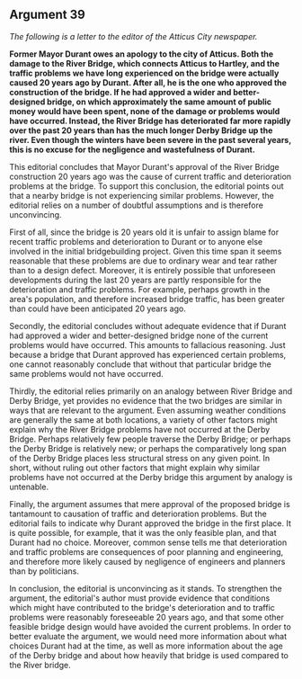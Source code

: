 
Argument 39
---------------------------

*The following is a letter to the editor of the Atticus City newspaper.*

**Former Mayor Durant owes an apology to the city of Atticus. Both the damage to the River
Bridge, which connects Atticus to Hartley, and the traffic problems we have long experienced
on the bridge were actually caused 20 years ago by Durant. After all, he is the one who
approved the construction of the bridge. If he had approved a wider and better-designed
bridge, on which approximately the same amount of public money would have been spent,
none of the damage or problems would have occurred. Instead, the River Bridge has
deteriorated far more rapidly over the past 20 years than has the much longer Derby Bridge up
the river. Even though the winters have been severe in the past several years, this is no
excuse for the negligence and wastefulness of Durant.**


This editorial concludes that Mayor Durant's approval of the River Bridge construction 20
years ago was the cause of current traffic and deterioration problems at the bridge. To support
this conclusion, the editorial points out that a nearby bridge is not experiencing similar
problems. However, the editorial relies on a number of doubtful assumptions and is therefore
unconvincing.

First of all, since the bridge is 20 years old it is unfair to assign blame for recent traffic
problems and deterioration to Durant or to anyone else involved in the initial bridgebuilding
project. Given this time span it seems reasonable that these problems are due to ordinary
wear and tear rather than to a design defect. Moreover, it is entirely possible that unforeseen
developments during the last 20 years are partly responsible for the deterioration and traffic
problems. For example, perhaps growth in the area's population, and therefore increased
bridge traffic, has been greater than could have been anticipated 20 years ago.

Secondly, the editorial concludes without adequate evidence that if Durant had approved a
wider and better-designed bridge none of the current problems would have occurred. This
amounts to fallacious reasoning. Just because a bridge that Durant approved has experienced
certain problems, one cannot reasonably conclude that without that particular bridge the same
problems would not have occurred.

Thirdly, the editorial relies primarily on an analogy between River Bridge and Derby Bridge,
yet provides no evidence that the two bridges are similar in ways that are relevant to the
argument. Even assuming weather conditions are generally the same at both locations, a
variety of other factors might explain why the River Bridge problems have not occurred at the
Derby Bridge. Perhaps relatively few people traverse the Derby Bridge; or perhaps the Derby
Bridge is relatively new; or perhaps the comparatively long span of the Derby Bridge places
less structural stress on any given point. In short, without ruling out other factors that might
explain why similar problems have not occurred at the Derby bridge this argument by analogy
is untenable.

Finally, the argument assumes that mere approval of the proposed bridge is tantamount to
causation of traffic and deterioration problems. But the editorial fails to indicate why Durant
approved the bridge in the first place. It is quite possible, for example, that it was the only
feasible plan, and that Durant had no choice. Moreover, common sense tells me that
deterioration and traffic problems are consequences of poor planning and engineering, and
therefore more likely caused by negligence of engineers and planners than by politicians.

In conclusion, the editorial is unconvincing as it stands. To strengthen the argument, the
editorial's author must provide evidence that conditions which might have contributed to the
bridge's deterioration and to traffic problems were reasonably foreseeable 20 years ago, and
that some other feasible bridge design would have avoided the current problems. In order to
better evaluate the argument, we would need more information about what choices Durant had
at the time, as well as more information about the age of the Derby bridge and about how
heavily that bridge is used compared to the River bridge.

